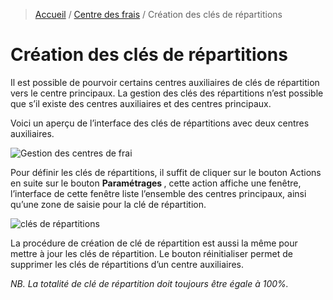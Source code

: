 > [Accueil](../index) / [Centre des frais](./index) / Création des clés de répartitions

# Création des clés de répartitions

Il est possible de pourvoir certains centres auxiliaires de clés de répartition vers le centre principaux. La gestion des clés des répartitions n’est possible que s’il existe des centres auxiliaires et des centres principaux.

Voici un aperçu de l’interface des clés de répartitions avec  deux centres auxiliaires. 

![Gestion des centres de frai](../../images/cost_centers/gestion_cles_repartition.jpg)

Pour définir les clés de répartitions, il suffit de cliquer sur le bouton Actions en suite sur le bouton <strong> Paramétrages </strong>, cette action affiche une fenêtre, l’interface de cette fenêtre liste l’ensemble des centres principaux, ainsi qu’une zone de saisie pour la clé de répartition.

![clés de répartitions](../../images/cost_centers/cle_repartitions.jpg)

La procédure de création de clé de répartition est aussi la même pour mettre à jour les clés de répartition. Le bouton réinitialiser permet de supprimer les clés de répartitions d’un centre auxiliaires.

<em> NB. La totalité de clé de répartition doit toujours être égale à 100%. <em>
